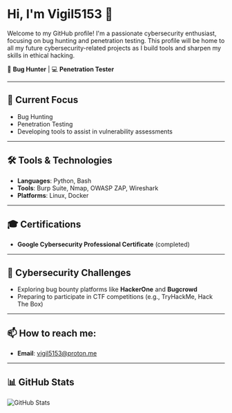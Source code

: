 # Hi, I'm Vigil5153 👋
Welcome to my GitHub profile! I'm a passionate cybersecurity enthusiast, focusing on bug hunting and penetration testing. This profile will be home to all my future cybersecurity-related projects as I build tools and sharpen my skills in ethical hacking.

🔐 **Bug Hunter** | 💻 **Penetration Tester**

---

## 🔭 Current Focus
- Bug Hunting
- Penetration Testing
- Developing tools to assist in vulnerability assessments

---

## 🛠️ Tools & Technologies
- **Languages**: Python, Bash
- **Tools**: Burp Suite, Nmap, OWASP ZAP, Wireshark
- **Platforms**: Linux, Docker

---

## 🎓 Certifications
- **Google Cybersecurity Professional Certificate** (completed)

---

## 🚩 Cybersecurity Challenges
- Exploring bug bounty platforms like **HackerOne** and **Bugcrowd**
- Preparing to participate in CTF competitions (e.g., TryHackMe, Hack The Box)

---

## 📫 How to reach me:
- **Email**: vigil5153@proton.me

---

## 📊 GitHub Stats
![GitHub Stats](https://github-readme-stats.vercel.app/api?username=Vigil5153&show_icons=true&theme=dark)

